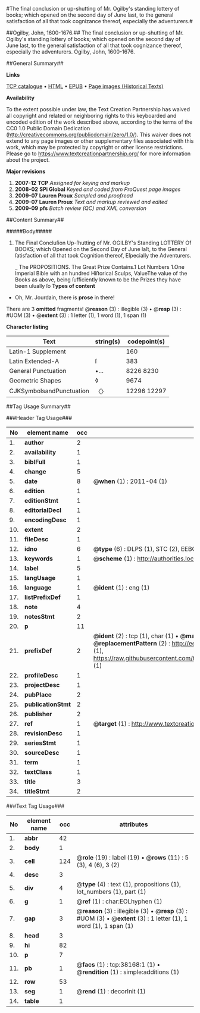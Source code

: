 #The final conclusion or up-shutting of Mr. Ogilby's standing lottery of books; which opened on the second day of June last, to the general satisfaction of all that took cognizance thereof, especially the adventurers.#

##Ogilby, John, 1600-1676.##
The final conclusion or up-shutting of Mr. Ogilby's standing lottery of books; which opened on the second day of June last, to the general satisfaction of all that took cognizance thereof, especially the adventurers.
Ogilby, John, 1600-1676.

##General Summary##

**Links**

[TCP catalogue](http://www.ota.ox.ac.uk/tcp/)  • 
[HTML](http://tei.it.ox.ac.uk/tcp/Texts-HTML/free/A53/A53229.html)  • 
[EPUB](http://tei.it.ox.ac.uk/tcp/Texts-EPUB/free/A53/A53229.epub) • 
[Page images (Historical Texts)](https://historicaltexts.jisc.ac.uk/eebo-99833690e)

**Availability**

To the extent possible under law, the Text Creation Partnership has waived all copyright and related or neighboring rights to this keyboarded and encoded edition of the work described above, according to the terms of the CC0 1.0 Public Domain Dedication (http://creativecommons.org/publicdomain/zero/1.0/). This waiver does not extend to any page images or other supplementary files associated with this work, which may be protected by copyright or other license restrictions. Please go to https://www.textcreationpartnership.org/ for more information about the project.

**Major revisions**

1. __2007-12__ __TCP__ *Assigned for keying and markup*
1. __2008-02__ __SPi Global__ *Keyed and coded from ProQuest page images*
1. __2009-07__ __Lauren Proux__ *Sampled and proofread*
1. __2009-07__ __Lauren Proux__ *Text and markup reviewed and edited*
1. __2009-09__ __pfs__ *Batch review (QC) and XML conversion*

##Content Summary##

#####Body#####

1. The Final Concluſion Up-ſhutting of Mr. OGILBY's Standing LOTTERY Of BOOKS; which Opened on the Second Day of June laſt, to the General ſatisfaction of all that took Cognition thereof, Eſpecially the Adventurers.

    _ The PROPOSITIONS.
The Great Prize Contains.1 Lot Numbers 1.One Imperial Bible with an hundred Hiſtorical Sculps, ValueThe value of the Books as above, being ſufficiently known to be the Prizes they have been uſually ſo
**Types of content**

  * Oh, Mr. Jourdain, there is **prose** in there!

There are 3 **omitted** fragments! 
 @__reason__ (3) : illegible (3)  •  @__resp__ (3) : #UOM (3)  •  @__extent__ (3) : 1 letter (1), 1 word (1), 1 span (1)

**Character listing**


|Text|string(s)|codepoint(s)|
|---|---|---|
|Latin-1 Supplement| |160|
|Latin Extended-A|ſ|383|
|General Punctuation|•…|8226 8230|
|Geometric Shapes|◊|9674|
|CJKSymbolsandPunctuation|〈〉|12296 12297|

##Tag Usage Summary##

###Header Tag Usage###

|No|element name|occ|attributes|
|---|---|---|---|
|1.|__author__|2||
|2.|__availability__|1||
|3.|__biblFull__|1||
|4.|__change__|5||
|5.|__date__|8| @__when__ (1) : 2011-04 (1)|
|6.|__edition__|1||
|7.|__editionStmt__|1||
|8.|__editorialDecl__|1||
|9.|__encodingDesc__|1||
|10.|__extent__|2||
|11.|__fileDesc__|1||
|12.|__idno__|6| @__type__ (6) : DLPS (1), STC (2), EEBO-CITATION (1), PROQUEST (1), VID (1)|
|13.|__keywords__|1| @__scheme__ (1) : http://authorities.loc.gov/ (1)|
|14.|__label__|5||
|15.|__langUsage__|1||
|16.|__language__|1| @__ident__ (1) : eng (1)|
|17.|__listPrefixDef__|1||
|18.|__note__|4||
|19.|__notesStmt__|2||
|20.|__p__|11||
|21.|__prefixDef__|2| @__ident__ (2) : tcp (1), char (1)  •  @__matchPattern__ (2) : ([0-9\-]+):([0-9IVX]+) (1), (.+) (1)  •  @__replacementPattern__ (2) : http://eebo.chadwyck.com/downloadtiff?vid=$1&page=$2 (1), https://raw.githubusercontent.com/textcreationpartnership/Texts/master/tcpchars.xml#$1 (1)|
|22.|__profileDesc__|1||
|23.|__projectDesc__|1||
|24.|__pubPlace__|2||
|25.|__publicationStmt__|2||
|26.|__publisher__|2||
|27.|__ref__|1| @__target__ (1) : http://www.textcreationpartnership.org/docs/. (1)|
|28.|__revisionDesc__|1||
|29.|__seriesStmt__|1||
|30.|__sourceDesc__|1||
|31.|__term__|1||
|32.|__textClass__|1||
|33.|__title__|3||
|34.|__titleStmt__|2||


###Text Tag Usage###

|No|element name|occ|attributes|
|---|---|---|---|
|1.|__abbr__|42||
|2.|__body__|1||
|3.|__cell__|124| @__role__ (19) : label (19)  •  @__rows__ (11) : 5 (3), 4 (6), 3 (2)|
|4.|__desc__|3||
|5.|__div__|4| @__type__ (4) : text (1), propositions (1), lot_numbers (1), part (1)|
|6.|__g__|1| @__ref__ (1) : char:EOLhyphen (1)|
|7.|__gap__|3| @__reason__ (3) : illegible (3)  •  @__resp__ (3) : #UOM (3)  •  @__extent__ (3) : 1 letter (1), 1 word (1), 1 span (1)|
|8.|__head__|3||
|9.|__hi__|82||
|10.|__p__|7||
|11.|__pb__|1| @__facs__ (1) : tcp:38168:1 (1)  •  @__rendition__ (1) : simple:additions (1)|
|12.|__row__|53||
|13.|__seg__|1| @__rend__ (1) : decorInit (1)|
|14.|__table__|1||
